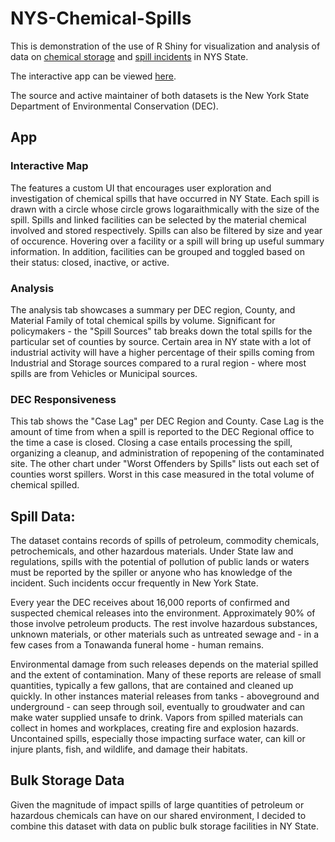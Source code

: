 # NYS-Chemical-Spills

This is demonstration of the use of R Shiny for visualization and analysis of data on [chemical storage](https://data.ny.gov/Energy-Environment/Bulk-Storage-Facilities-in-New-York-State/pteg-c78n) 
and [spill incidents](https://data.ny.gov/Energy-Environment/Spill-Incidents/u44d-k5fk) in NYS State.

The interactive app can be viewed [here](https://datasnuz.shinyapps.io/NYS_Chemical_Spills/).

The source and active maintainer of both datasets is the New York State Department of Environmental Conservation (DEC). 

## App

### Interactive Map
The features a custom UI that encourages user exploration and investigation of chemical spills that have occurred in NY State. Each spill is drawn with a circle whose circle grows logaraithmically with the size of the spill. Spills and linked facilities can be selected by the material chemical involved and stored respectively. Spills can also be filtered by size and year of occurence. Hovering over a facility or a spill will bring up useful summary information. In addition, facilities can be grouped and toggled based on their status: closed, inactive, or active.

### Analysis
The analysis tab showcases a summary per DEC region, County, and Material Family of total chemical spills by volume. Significant for policymakers - the "Spill Sources" tab breaks down the total spills for the particular set of counties by source. Certain area in NY state with a lot of industrial activity will have a higher percentage of their spills coming from Industrial and Storage sources compared to a rural region - where most spills are from Vehicles or Municipal sources. 

### DEC Responsiveness
This tab shows the "Case Lag" per DEC Region and County. Case Lag is the amount of time from when a spill is reported to the DEC Regional office to the time a case is closed. Closing a case entails processing the spill, organizing a cleanup, and administration of repopening of the contaminated site. 
The other chart under "Worst Offenders by Spills" lists out each set of counties worst spillers. Worst in this case measured in the total volume of chemical spilled. 


## Spill Data:
The dataset contains records of spills of petroleum, commodity chemicals, petrochemicals, and other hazardous materials. 
Under State law and regulations, spills with the potential of pollution of public lands or waters must be reported by the spiller
or anyone who has knowledge of the incident. Such incidents occur frequently in New York State. 


Every year the DEC receives about 16,000 reports of confirmed and suspected chemical releases into the environment.
Approximately 90% of those involve petroleum products. The rest involve hazardous substances, unknown materials, or
other materials such as untreated sewage and - in a few cases from a Tonawanda funeral home - human remains. 

Environmental damage from such releases depends on the material spilled and the extent of contamination. Many of these
reports are release of small quantities, typically a few gallons, that are contained and cleaned up quickly. In other instances
material releases from tanks - aboveground and underground - can seep through soil, eventually to groudwater and can make
water supplied unsafe to drink. Vapors from spilled materials can collect in homes and workplaces, creating fire and explosion hazards.
Uncontained spills, especially those impacting surface water, can kill or injure plants, fish, and wildlife, and damage their habitats. 


## Bulk Storage Data
Given the magnitude of impact spills of large quantities of petroleum or hazardous chemicals can have on our shared environment,
I decided to combine this dataset with data on public bulk storage facilities in NY State.

